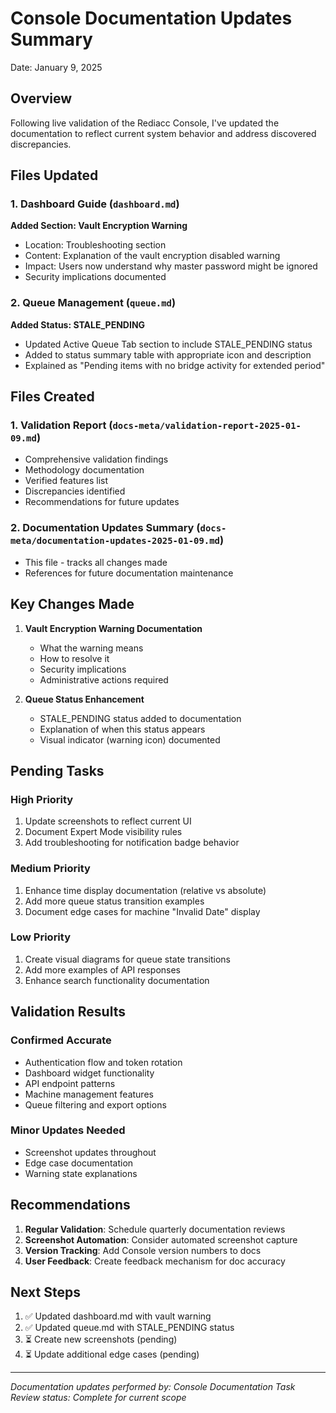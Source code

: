 # Console Documentation Updates Summary
Date: January 9, 2025

## Overview

Following live validation of the Rediacc Console, I've updated the documentation to reflect current system behavior and address discovered discrepancies.

## Files Updated

### 1. Dashboard Guide (`dashboard.md`)
**Added Section: Vault Encryption Warning**
- Location: Troubleshooting section
- Content: Explanation of the vault encryption disabled warning
- Impact: Users now understand why master password might be ignored
- Security implications documented

### 2. Queue Management (`queue.md`)
**Added Status: STALE_PENDING**
- Updated Active Queue Tab section to include STALE_PENDING status
- Added to status summary table with appropriate icon and description
- Explained as "Pending items with no bridge activity for extended period"

## Files Created

### 1. Validation Report (`docs-meta/validation-report-2025-01-09.md`)
- Comprehensive validation findings
- Methodology documentation
- Verified features list
- Discrepancies identified
- Recommendations for future updates

### 2. Documentation Updates Summary (`docs-meta/documentation-updates-2025-01-09.md`)
- This file - tracks all changes made
- References for future documentation maintenance

## Key Changes Made

1. **Vault Encryption Warning Documentation**
   - What the warning means
   - How to resolve it
   - Security implications
   - Administrative actions required

2. **Queue Status Enhancement**
   - STALE_PENDING status added to documentation
   - Explanation of when this status appears
   - Visual indicator (warning icon) documented

## Pending Tasks

### High Priority
1. Update screenshots to reflect current UI
2. Document Expert Mode visibility rules
3. Add troubleshooting for notification badge behavior

### Medium Priority
1. Enhance time display documentation (relative vs absolute)
2. Add more queue status transition examples
3. Document edge cases for machine "Invalid Date" display

### Low Priority
1. Create visual diagrams for queue state transitions
2. Add more examples of API responses
3. Enhance search functionality documentation

## Validation Results

### Confirmed Accurate
- Authentication flow and token rotation
- Dashboard widget functionality
- API endpoint patterns
- Machine management features
- Queue filtering and export options

### Minor Updates Needed
- Screenshot updates throughout
- Edge case documentation
- Warning state explanations

## Recommendations

1. **Regular Validation**: Schedule quarterly documentation reviews
2. **Screenshot Automation**: Consider automated screenshot capture
3. **Version Tracking**: Add Console version numbers to docs
4. **User Feedback**: Create feedback mechanism for doc accuracy

## Next Steps

1. ✅ Updated dashboard.md with vault warning
2. ✅ Updated queue.md with STALE_PENDING status
3. ⏳ Create new screenshots (pending)
4. ⏳ Update additional edge cases (pending)

---

*Documentation updates performed by: Console Documentation Task*
*Review status: Complete for current scope*